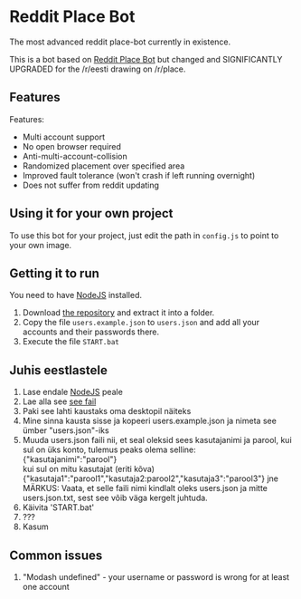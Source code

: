 # Reddit Place Bot

The most advanced reddit place-bot currently in existence.

This is a bot based on [Reddit Place Bot](https://github.com/Zequez/placebot-argentina-target) but changed and SIGNIFICANTLY UPGRADED for the /r/eesti drawing on /r/place.


## Features
Features:
- Multi account support
- No open browser required
- Anti-multi-account-collision
- Randomized placement over specified area
- Improved fault tolerance (won't crash if left running overnight)
- Does not suffer from reddit updating

## Using it for your own project

To use this bot for your project, just edit the path in `config.js` to point to your own image.

## Getting it to run

You need to have [NodeJS](https://nodejs.org) installed.  
1. Download [the repository](https://github.com/rasmussaks/reddit-placebot/archive/master.zip) and extract it into a folder.  
2. Copy the file `users.example.json` to `users.json` and add all your accounts and their passwords there.  
3. Execute the file `START.bat`

## Juhis eestlastele
1. Lase endale [NodeJS](https://nodejs.org) peale
2. Lae alla see [see fail](https://github.com/rasmussaks/reddit-placebot/archive/master.zip)
3. Paki see lahti kaustaks oma desktopil näiteks
4. Mine sinna kausta sisse ja kopeeri users.example.json ja nimeta see ümber "users.json"-iks
5. Muuda users.json faili nii, et seal oleksid sees kasutajanimi ja parool, kui sul on üks konto, tulemus peaks olema selline:  
{"kasutajanimi":"parool"}  
kui sul on mitu kasutajat (eriti kõva)  
{"kasutaja1":"parool1","kasutaja2:parool2","kasutaja3":"parool3"} jne  
MÄRKUS: Vaata, et selle faili nimi kindlalt oleks users.json ja mitte users.json.txt, sest see võib väga kergelt juhtuda. 
6. Käivita 'START.bat'
7. ???
8. Kasum

## Common issues
1. "Modash undefined" - your username or password is wrong for at least one account
